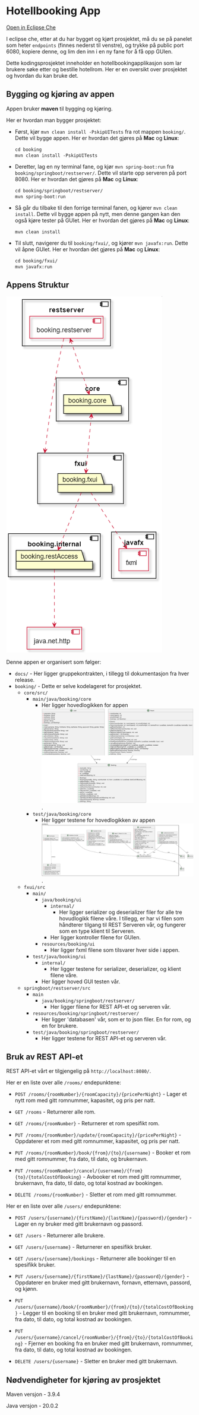 # Hotellbooking App

[Open in Eclipse Che](https://che.stud.ntnu.no/#https://gitlab.stud.idi.ntnu.no/it1901/groups-2023/gr2313/gr2313?new)

I eclipse che, etter at du har bygget og kjørt prosjektet, må du se på panelet som heter `endpoints` (finnes nederst til venstre), og trykke på public port 6080, kopiere denne, og lim den inn i en ny fane for å få opp GUIen.

Dette kodingsprosjektet inneholder en hotellbookingapplikasjon som lar brukere søke etter og bestille hotellrom. Her er en oversikt over prosjektet og hvordan du kan bruke det.

## Bygging og kjøring av appen

Appen bruker **maven** til bygging og kjøring.

Her er hvordan man bygger prosjektet:

- Først, kjør `mvn clean install -PskipUITests` fra rot mappen `booking/`. Dette vil bygge appen. Her er hvordan det gjøres på **Mac** og **Linux**:
  ```
  cd booking
  mvn clean install -PskipUITests
  ```
- Deretter, lag en ny terminal fane, og kjør `mvn spring-boot:run` fra `booking/springboot/restserver/`. Dette vil starte opp serveren på port 8080. Her er hvordan det gjøres på **Mac** og **Linux**:
  ```
  cd booking/springboot/restserver/
  mvn spring-boot:run
  ```
- Så går du tilbake til den forrige terminal fanen, og kjører `mvn clean install`. Dette vil bygge appen på nytt, men denne gangen kan den også kjøre tester på GUIet. Her er hvordan det gjøres på **Mac** og **Linux**:
  ```
  mvn clean install
  ```
- Til slutt, navigerer du til `booking/fxui/`, og kjører `mvn javafx:run`. Dette vil åpne GUIet. Her er hvordan det gjøres på **Mac** og **Linux**:
  ```
  cd booking/fxui/
  mvn javafx:run
  ```

## Appens Struktur

![Prosjektets struktur vha PlantUML](img/packageDiagram.png)

Denne appen er organisert som følger:

- `docs/` - Her ligger gruppekontrakten, i tillegg til dokumentasjon fra hver release.
- `booking/` - Dette er selve kodelageret for prosjektet.
  - `core/src/`
    - `main/java/booking/core`
      - Her ligger hovedlogikken for appen ![Klassediagram av booking.core klasser](img/classDiagramCore.png).
    - `test/java/booking/core`
      - Her ligger testene for hovedlogikken av appen ![Klassediagram av booking.fxui klasser](img/classDiagramUI.png).
  - `fxui/src`
    - `main/`
      - `java/booking/ui`
        - `internal/`
          - Her ligger serializer og deserializer filer for alle tre hovudlogikk filene våre. I tillegg, er har vi filen som håndterer tilgang til REST Serveren vår, og fungerer som en type klient til Serveren.
        - Her ligger kontroller filene for GUIen.
      - `resources/booking/ui`
        - Her ligger fxml filene som tilsvarer hver side i appen.
    - `test/java/booking/ui`
      - `internal/`
        - Her ligger testene for serializer, deserializer, og klient filene våre.
      - Her ligger hoved GUI testen vår.
  - `springboot/restserver/src`
    - `main`
      - `java/booking/springboot/restserver/`
        - Her ligger filene for REST API-et og serveren vår.
    - `resources/booking/springboot/restserver/`
      - Her ligger 'databasen' vår, som er to json filer. En for rom, og en for brukere.
    - `test/java/booking/springboot/restserver/`
      - Her ligger testene for REST API-et og serveren vår.

## Bruk av REST API-et

REST API-et vårt er tilgjengelig på `http://localhost:8080/`.

Her er en liste over alle `/rooms/` endepunktene:

- `POST /rooms/{roomNumber}/{roomCapacity}/{pricePerNight}` - Lager et nytt rom med gitt romnummer, kapasitet, og pris per natt.

- `GET /rooms` - Returnerer alle rom.
- `GET /rooms/{roomNumber}` - Returnerer et rom spesifikt rom.

- `PUT /rooms/{roomNumber}/update/{roomCapacity}/{pricePerNight}` - Oppdaterer et rom med gitt romnummer, kapasitet, og pris per natt.
- `PUT /rooms/{roomNumber}/book/{from}/{to}/{username}` - Booker et rom med gitt romnummer, fra dato, til dato, og brukernavn.
- `PUT /rooms/{roomNumber}/cancel/{username}/{from}{to}/{totalCostOfBooking}` - Avbooker et rom med gitt romnummer, brukernavn, fra dato, til dato, og total kostnad av bookingen.

- `DELETE /rooms/{roomNumber}` - Sletter et rom med gitt romnummer.

Her er en liste over alle `/users/` endepunktene:

- `POST /users/{username}/{firstName}/{lastName}/{password}/{gender}` - Lager en ny bruker med gitt brukernavn og passord.

- `GET /users` - Returnerer alle brukere.
- `GET /users/{username}` - Returnerer en spesifikk bruker.
- `GET /users/{username}/bookings` - Returnerer alle bookinger til en spesifikk bruker.

- `PUT /users/{username}/{firstName}/{lastName}/{password}/{gender}` - Oppdaterer en bruker med gitt brukernavn, fornavn, etternavn, passord, og kjønn.
- `PUT /users/{username}/book/{roomNumber}/{from}/{to}/{totalCostOfBooking}` - Legger til en booking til en bruker med gitt brukernavn, romnummer, fra dato, til dato, og total kostnad av bookingen.
- `PUT /users/{username}/cancel/{roomNumber}/{from}/{to}/{totalCostOfBooking}` - Fjerner en booking fra en bruker med gitt brukernavn, romnummer, fra dato, til dato, og total kostnad av bookingen.

- `DELETE /users/{username}` - Sletter en bruker med gitt brukernavn.

## Nødvendigheter for kjøring av prosjektet

Maven versjon - 3.9.4

Java versjon - 20.0.2

